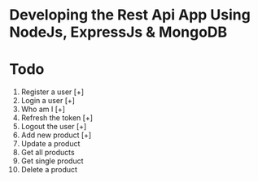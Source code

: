 # Developing the Rest Api App Using NodeJs, ExpressJs & MongoDB

# Todo
1. Register a user [+]
2. Login a user [+]
3. Who am I [+]
4. Refresh the token [+]
5. Logout the user [+]
6. Add new product [+]
7. Update a product
8. Get all products
9. Get single product
10. Delete a product